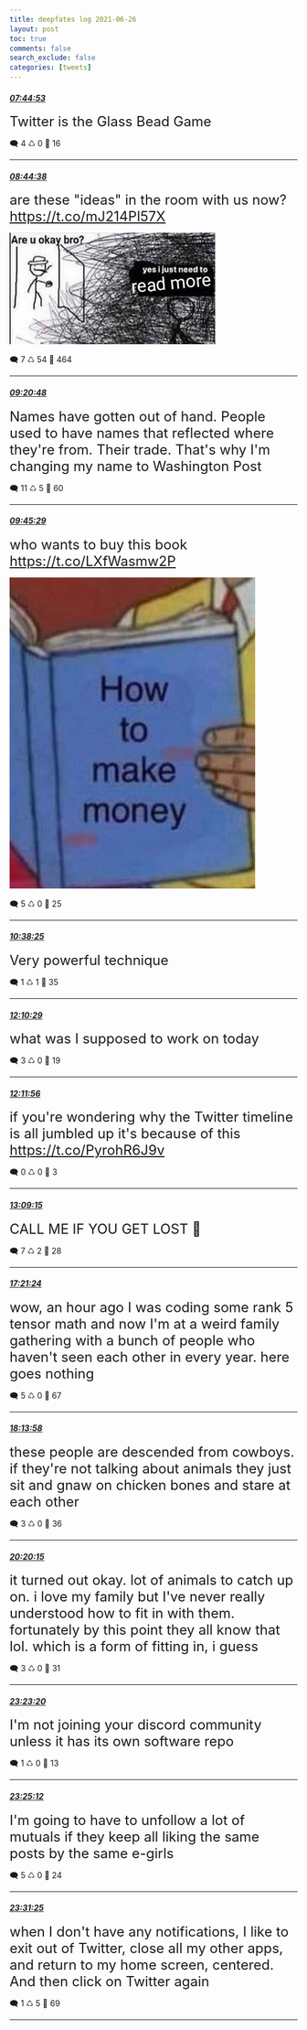 ```yaml
---
title: deepfates log 2021-06-26
layout: post
toc: true
comments: false
search_exclude: false
categories: [tweets]
---
```



#### <a href = "https://twitter.com/deepfates/status/1408783327876767747">*07:44:53*</a>

<font size="5">Twitter is the Glass Bead Game</font>



🗨️ 4 ♺ 0 🤍  16   

---
    
#### <a href = "https://twitter.com/deepfates/status/1408798364221722631">*08:44:38*</a>

<font size="5">are these "ideas" in the room with us now?  https://t.co/mJ214Pl57X</font>

![image from twitter](/images/from_twitter/E40OpYPX0AMWvXH.jpg)


🗨️ 7 ♺ 54 🤍  464   

---
    
#### <a href = "https://twitter.com/deepfates/status/1408807463692943362">*09:20:48*</a>

<font size="5">Names have gotten out of hand.  People used to have names that reflected where they're from. Their trade.  That's why I'm changing my name to Washington Post</font>



🗨️ 11 ♺ 5 🤍  60   

---
    
#### <a href = "https://twitter.com/deepfates/status/1408813676111482883">*09:45:29*</a>

<font size="5">who wants to buy this book  https://t.co/LXfWasmw2P</font>

![image from twitter](/images/from_twitter/E40cknxWEAEfQko.jpg)


🗨️ 5 ♺ 0 🤍  25   

---
    
#### <a href = "https://twitter.com/deepfates/status/1408826998701670408">*10:38:25*</a>

<font size="5">Very powerful technique</font>



🗨️ 1 ♺ 1 🤍  35   

---
    
#### <a href = "https://twitter.com/deepfates/status/1408850167701200897">*12:10:29*</a>

<font size="5">what was I supposed to work on today</font>



🗨️ 3 ♺ 0 🤍  19   

---
    
#### <a href = "https://twitter.com/deepfates/status/1408850533004181515">*12:11:56*</a>

<font size="5">if you're wondering why the Twitter timeline is all jumbled up it's because of this  https://t.co/PyrohR6J9v</font>



🗨️ 0 ♺ 0 🤍  3   

---
    
#### <a href = "https://twitter.com/deepfates/status/1408864954573221890">*13:09:15*</a>

<font size="5">CALL ME IF YOU GET LOST  💎</font>



🗨️ 7 ♺ 2 🤍  28   

---
    
#### <a href = "https://twitter.com/deepfates/status/1408928412886994944">*17:21:24*</a>

<font size="5">wow, an hour ago I was coding some rank 5 tensor math and now I'm at a weird family gathering with a bunch of people who haven't seen each other in every year.  here goes nothing</font>



🗨️ 5 ♺ 0 🤍  67   

---
    
#### <a href = "https://twitter.com/deepfates/status/1408941639960125440">*18:13:58*</a>

<font size="5">these people are descended from cowboys. if they're not talking about animals they just sit and gnaw on chicken bones and stare at each other</font>



🗨️ 3 ♺ 0 🤍  36   

---
    
#### <a href = "https://twitter.com/deepfates/status/1408973418876203013">*20:20:15*</a>

<font size="5">it turned out okay. lot of animals to catch up on.  i love my family but I've never really understood how to fit in with them. fortunately by this point they all know that lol. which is a form of fitting in, i guess</font>



🗨️ 3 ♺ 0 🤍  31   

---
    
#### <a href = "https://twitter.com/deepfates/status/1409019493980856321">*23:23:20*</a>

<font size="5">I'm not joining your discord community unless it has its own software repo</font>



🗨️ 1 ♺ 0 🤍  13   

---
    
#### <a href = "https://twitter.com/deepfates/status/1409019965982707714">*23:25:12*</a>

<font size="5">I'm going to have to unfollow a lot of mutuals if they keep all liking the same posts by the same e-girls</font>



🗨️ 5 ♺ 0 🤍  24   

---
    
#### <a href = "https://twitter.com/deepfates/status/1409021530734878726">*23:31:25*</a>

<font size="5">when I don't have any notifications, I like to exit out of Twitter, close all my other apps, and return to my home screen, centered. And then click on Twitter again</font>



🗨️ 1 ♺ 5 🤍  69   

---
    
            

